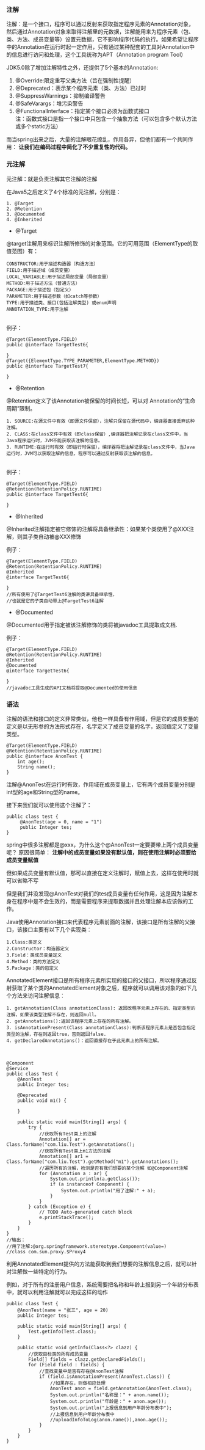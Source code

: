 ### 注解

注解：是一个接口，程序可以通过反射来获取指定程序元素的Annotation对象，然后通过Annotation对象来取得注解里的元数据，注解能用来为程序元素（包、类、方法、成员变量等）设置元数据，它不影响程序代码的执行。如果希望让程序中的Annotation在运行时起一定作用，只有通过某种配套的工具对Annotation中的信息进行访问和处理，这个工具统称为APT（Annotation program Tool）


JDK5.0除了增加注解特性之外，还提供了5个基本的Annotation:

1. @Override:限定重写父类方法（旨在强制性提醒）
2. @Deprecated：表示某个程序元素（类、方法）已过时
3. @SuppressWarnings：抑制编译警告
4. @SafeVarargs：堆污染警告
5. @FunctionalInterface：指定某个接口必须为函数式接口</br>
注：函数式接口是指一个接口中只包含一个抽象方法（可以包含多个默认方法或多个static方法）



而当spring出来之后，大量的注解眼花缭乱，作用各异，但他们都有一个共同作用：
**让我们在编码过程中简化了不少重复性的代码。**

### 元注解

元注解：就是负责注解其它注解的注解


在Java5之后定义了4个标准的元注解，分别是：
	
	1. @Target
	2. @Retention
	3. @Documented
	4. @Inherited


-  @Target

@target注解用来标识注解所修饰的对象范围。它的可用范围（ElementType的取值范围）有：

	CONSTRUCTOR:用于描述构造器（构造方法）
	FIELD:用于描述域（成员变量）
	LOCAL_VARIABLE:用于描述局部变量（局部变量）
	METHOD:用于描述方法（普通方法）
	PACKAGE:用于描述包（包定义）
	PARAMETER:用于描述参数（如catch等参数）
	TYPE:用于描述类、接口(包括注解类型) 或enum声明
	ANNOTATION_TYPE:用于注解
	   
</br>例子：
	
	@Target(ElementType.FIELD)
	public @interface TargetTest6{

	}
	@Target({ElementType.TYPE_PARAMETER,ElementType.METHOD})
	public @interface TargetTest7{

	}

- @Retention

@Retention定义了该Annotation被保留的时间长短，可以对 Annotation的“生命周期”限制。
	
	1. SOURCE:在源文件中有效（即源文件保留），注解只保留在源代码中，编译器直接丢弃这种注解。
	2. CLASS:在class文件中有效（即class保留）,编译器把注解记录在class文件中，当Java程序运行时，JVM不能获取该注解的信息。
	3. RUNTIME:在运行时有效（即运行时保留），编译器将把注解记录在class文件中，当Java运行时，JVM可以获取注解的信息，程序可以通过反射获取该注解的信息。

</br>例子：

	@Target(ElementType.FIELD)
	@Retention(RetentionPolicy.RUNTIME)
	public @interface TargetTest6{

	}

- @Inherited

@Inherited注解指定被它修饰的注解将具备继承性：如果某个类使用了@XXX注解，则其子类自动被@XXX修饰

例子：

	@Target(ElementType.FIELD)
	@Retention(RetentionPolicy.RUNTIME)
	@Inherited
	@interface TargetTest6{

	}
	//所有使用了@TargetTest6注解的类讲具备继承性，
    //也就是它的子类自动带上@TargetTest6注解


- @Documented

@Documented用于指定被该注解修饰的类将被javadoc工具提取成文档.

例子：


	@Target(ElementType.FIELD)
	@Retention(RetentionPolicy.RUNTIME)
	@Inherited
	@Documented
	@interface TargetTest6{

	}
    //javadoc工具生成的API文档将提取@Documented的使用信息


### 语法

注解的语法和接口的定义非常类似，他也一样具备有作用域，但是它的成员变量的定义是以无形参的方法形式存在，名字定义了成员变量的名字，返回值定义了变量类型。


	@Target(ElementType.FIELD)
	@Retention(RetentionPolicy.RUNTIME)
	public @interface AnonTest {
	    int age();
	    String name();
    }

注解@AnonTest在运行时有效，作用域在成员变量上，它有两个成员变量分别是int型的age和String型的name。


接下来我们就可以使用这个注解了：
	
	public class test {    
	     @AnonTest(age = 0, name = "1")
	     public Integer tes;
    }


spring中很多注解都是@xxx，为什么这个@AnonTest一定要要带上两个成员变量呢？
原因很简单：
**注解中的成员变量如果没有默认值，则在使用注解时必须要给成员变量赋值**

但如果成员变量有默认值，那可以直接在定义注解时，赋值上去，这样在使用时就可以省略不写


但是我们并没发现@AnonTest对我们的tes成员变量有任何作用，这是因为注解本身在程序中是不会生效的，而是需要程序来提取数据并且处理注解本应该做的工作。


Java使用Annotation接口来代表程序元素前面的注解，该接口是所有注解的父接口，该接口主要有以下几个实现类：


	1.Class:类定义
	2.Constructor：构造器定义
	3.Field：类成员变量定义
	4.Method：类的方法定义
	5.Package：类的包定义


AnnotatedElement接口是所有程序元素所实现的接口的父接口，所以程序通过反射获取了某个类的AnnotatedElement对象之后，程序就可以调用该对象的如下几个方法来访问注解信息：


	1. getAnnotation(Class annotationClass): 返回改程序元素上存在的、指定类型的注解，如果该类型注解不存在，则返回null。
	2. getAnnotations():返回该程序元素上存在的所有注解。
	3. isAnnotationPresent(Class annotationClass):判断该程序元素上是否包含指定类型的注解，存在则返回true，否则返回false.
	4. getDeclaredAnnotations()：返回直接存在于此元素上的所有注解。

</br>

	@Component
	@Service
	public class Test {
	    @AnonTest
	    public Integer tes;
	
	    @Deprecated
	    public void m1() {
	
	    }
	
	    public static void main(String[] args) {
	        try {
	            //获取所有Test类上的注解
	            Annotation[] ar = Class.forName("com.liu.Test").getAnnotations();
	            //获取所有Test类上m1方法的注解
	            Annotation[] ar1 = Class.forName("com.liu.Test").getMethod("m1").getAnnotations();
	            //遍历所有的注解，检测是否有我们想要的某个注解 如@Component注解
	            for (Annotation a : ar) {
	                System.out.println(a.getClass());
	                if (a instanceof Component) {
	                    System.out.println("用了注解:" + a);
	                }
	            }
	        } catch (Exception e) {
	            // TODO Auto-generated catch block
	            e.printStackTrace();
	        }
	    }
	}
	//输出：
	//用了注解:@org.springframework.stereotype.Component(value=)
	//class com.sun.proxy.$Proxy4


利用AnnotatedElement提供的方法能获取到我们想要的注解信息之后，就可以针对注解做一些特定的行为。


例如，对于所有的注册用户信息，系统需要把名称和年龄上报到另一个年龄分布表中，就可以利用注解就可以完成这样的动作


	public class Test {
	    @AnonTest(name = "张三", age = 20)
	    public Integer tes;
	
	    public static void main(String[] args) {
	        Test.getInfo(Test.class);
	    }
	
	    public static void getInfo(Class<?> clazz) {
	        //获取目标类的所有成员变量
	        Field[] fields = clazz.getDeclaredFields();
	        for (Field field : fields) {
	            //查找变量中是否有存在@AnonTest注解
	            if (field.isAnnotationPresent(AnonTest.class)) {
	                //如果存在，则做相应处理
	                AnonTest anon = field.getAnnotation(AnonTest.class);
	                System.out.println("名称是：" + anon.name());
	                System.out.println("年龄是：" + anon.age());
	                System.out.println("上报信息到用户年龄分布表中");
	                //上报信息到用户年龄分布表中
	                //uploadInfoToLog(anon.name()),anon.age());
	            }
	        }
	    }
	}
